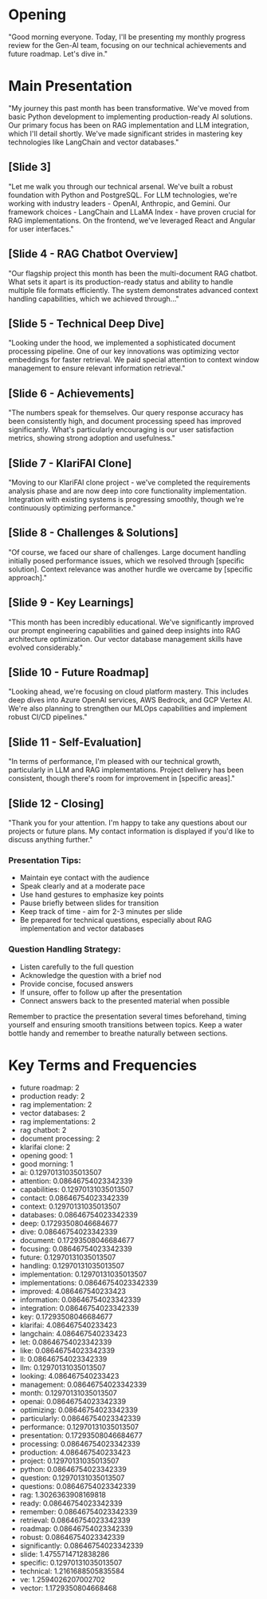 # Opening
"Good morning everyone. Today, I'll be presenting my monthly progress review for the Gen-AI team, focusing on our technical achievements and future roadmap. Let's dive in."

# Main Presentation
"My journey this past month has been transformative. We've moved from basic Python development to implementing production-ready AI solutions. Our primary focus has been on RAG implementation and LLM integration, which I'll detail shortly. We've made significant strides in mastering key technologies like LangChain and vector databases."

## [Slide 3]
"Let me walk you through our technical arsenal. We've built a robust foundation with Python and PostgreSQL. For LLM technologies, we're working with industry leaders - OpenAI, Anthropic, and Gemini. Our framework choices - LangChain and LLaMA Index - have proven crucial for RAG implementations. On the frontend, we've leveraged React and Angular for user interfaces."

## [Slide 4 - RAG Chatbot Overview]
"Our flagship project this month has been the multi-document RAG chatbot. What sets it apart is its production-ready status and ability to handle multiple file formats efficiently. The system demonstrates advanced context handling capabilities, which we achieved through..."

## [Slide 5 - Technical Deep Dive]
"Looking under the hood, we implemented a sophisticated document processing pipeline. One of our key innovations was optimizing vector embeddings for faster retrieval. We paid special attention to context window management to ensure relevant information retrieval."

## [Slide 6 - Achievements]
"The numbers speak for themselves. Our query response accuracy has been consistently high, and document processing speed has improved significantly. What's particularly encouraging is our user satisfaction metrics, showing strong adoption and usefulness."

## [Slide 7 - KlariFAI Clone]
"Moving to our KlariFAI clone project - we've completed the requirements analysis phase and are now deep into core functionality implementation. Integration with existing systems is progressing smoothly, though we're continuously optimizing performance."

## [Slide 8 - Challenges & Solutions]
"Of course, we faced our share of challenges. Large document handling initially posed performance issues, which we resolved through [specific solution]. Context relevance was another hurdle we overcame by [specific approach]."

## [Slide 9 - Key Learnings]
"This month has been incredibly educational. We've significantly improved our prompt engineering capabilities and gained deep insights into RAG architecture optimization. Our vector database management skills have evolved considerably."

## [Slide 10 - Future Roadmap]

"Looking ahead, we're focusing on cloud platform mastery. This includes deep dives into Azure OpenAI services, AWS Bedrock, and GCP Vertex AI. We're also planning to strengthen our MLOps capabilities and implement robust CI/CD pipelines."

## [Slide 11 - Self-Evaluation]

"In terms of performance, I'm pleased with our technical growth, particularly in LLM and RAG implementations. Project delivery has been consistent, though there's room for improvement in [specific areas]."

## [Slide 12 - Closing]

"Thank you for your attention. I'm happy to take any questions about our projects or future plans. My contact information is displayed if you'd like to discuss anything further."

### Presentation Tips:
- Maintain eye contact with the audience
- Speak clearly and at a moderate pace
- Use hand gestures to emphasize key points
- Pause briefly between slides for transition
- Keep track of time - aim for 2-3 minutes per slide
- Be prepared for technical questions, especially about RAG implementation and vector databases

### Question Handling Strategy:
- Listen carefully to the full question
- Acknowledge the question with a brief nod
- Provide concise, focused answers
- If unsure, offer to follow up after the presentation
- Connect answers back to the presented material when possible

Remember to practice the presentation several times beforehand, timing yourself and ensuring smooth transitions between topics. Keep a water bottle handy and remember to breathe naturally between sections.

# Key Terms and Frequencies
- future roadmap: 2
- production ready: 2
- rag implementation: 2
- vector databases: 2
- rag implementations: 2
- rag chatbot: 2
- document processing: 2
- klarifai clone: 2
- opening good: 1
- good morning: 1
- ai: 0.12970131035013507
- attention: 0.08646754023342339
- capabilities: 0.12970131035013507
- contact: 0.08646754023342339
- context: 0.12970131035013507
- databases: 0.08646754023342339
- deep: 0.17293508046684677
- dive: 0.08646754023342339
- document: 0.17293508046684677
- focusing: 0.08646754023342339
- future: 0.12970131035013507
- handling: 0.12970131035013507
- implementation: 0.12970131035013507
- implementations: 0.08646754023342339
- improved: 4.086467540233423
- information: 0.08646754023342339
- integration: 0.08646754023342339
- key: 0.17293508046684677
- klarifai: 4.086467540233423
- langchain: 4.086467540233423
- let: 0.08646754023342339
- like: 0.08646754023342339
- ll: 0.08646754023342339
- llm: 0.12970131035013507
- looking: 4.086467540233423
- management: 0.08646754023342339
- month: 0.12970131035013507
- openai: 0.08646754023342339
- optimizing: 0.08646754023342339
- particularly: 0.08646754023342339
- performance: 0.12970131035013507
- presentation: 0.17293508046684677
- processing: 0.08646754023342339
- production: 4.086467540233423
- project: 0.12970131035013507
- python: 0.08646754023342339
- question: 0.12970131035013507
- questions: 0.08646754023342339
- rag: 1.3026363908169818
- ready: 0.08646754023342339
- remember: 0.08646754023342339
- retrieval: 0.08646754023342339
- roadmap: 0.08646754023342339
- robust: 0.08646754023342339
- significantly: 0.08646754023342339
- slide: 1.4755714712838286
- specific: 0.12970131035013507
- technical: 1.2161688505835584
- ve: 1.2594026207002702
- vector: 1.1729350804668468

